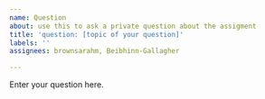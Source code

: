 ```yaml
---
name: Question
about: use this to ask a private question about the assigment
title: 'question: [topic of your question]'
labels: ''
assignees: brownsarahm, Beibhinn-Gallagher

---
```


Enter your question here. 

